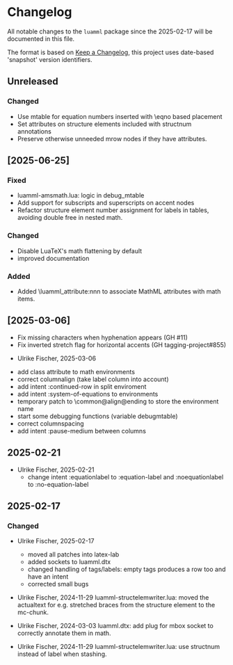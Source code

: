 # Changelog
All notable changes to the `luamml` package since the
2025-02-17 will be documented in this file.

The format is based on [Keep a Changelog](https://keepachangelog.com/en/1.0.0/),
this project uses date-based 'snapshot' version identifiers.

## Unreleased
 ### Changed
  * Use mtable for equation numbers inserted with \eqno based placement
  * Set attributes on structure elements included with structnum annotations
  * Preserve otherwise unneeded mrow nodes if they have attributes.

## [2025-06-25]
 ### Fixed
  * luamml-amsmath.lua: logic in debug_mtable
  * Add support for subscripts and superscripts on accent nodes
  * Refactor structure element number assignment for labels in tables,
    avoiding double free in nested math.
  
 ### Changed
  * Disable LuaTeX's math flattening by default
  * improved documentation
  
 ### Added
  * Added \luamml_attribute:nnn to associate MathML attributes with math items.

## [2025-03-06]

 * Fix missing characters when hyphenation appears (GH #11)
 * Fix inverted stretch flag for horizontal accents (GH tagging-project#855)
 - Ulrike Fischer, 2025-03-06
 * add class attribute to math environments
 * correct columnalign (take label column into account)
 * add intent :continued-row in split enviroment
 * add intent :system-of-equations to environments
 * temporary patch to \common@align@ending to store the environment name
 * start some debugging functions (variable debugmtable)
 * correct columnspacing
 * add intent :pause-medium between columns
  
## 2025-02-21

- Ulrike Fischer, 2025-02-21
  * change intent :equationlabel to :equation-label and 
  :noequationlabel to :no-equation-label
  

## 2025-02-17

### Changed
- Ulrike Fischer, 2025-02-17
  * moved all patches into latex-lab
  * added sockets to luamml.dtx
  * changed handling of tags/labels: empty tags produces a row too and have an intent
  * corrected small bugs 

- Ulrike Fischer, 2024-11-29
  luamml-structelemwriter.lua: moved the actualtext for e.g. stretched braces from the structure element to the mc-chunk.

- Ulrike Fischer, 2024-03-03
  luamml.dtx: add plug for mbox socket to correctly annotate them in math.

- Ulrike Fischer, 2024-11-29
  luamml-structelemwriter.lua: use structnum instead of label when stashing. 
